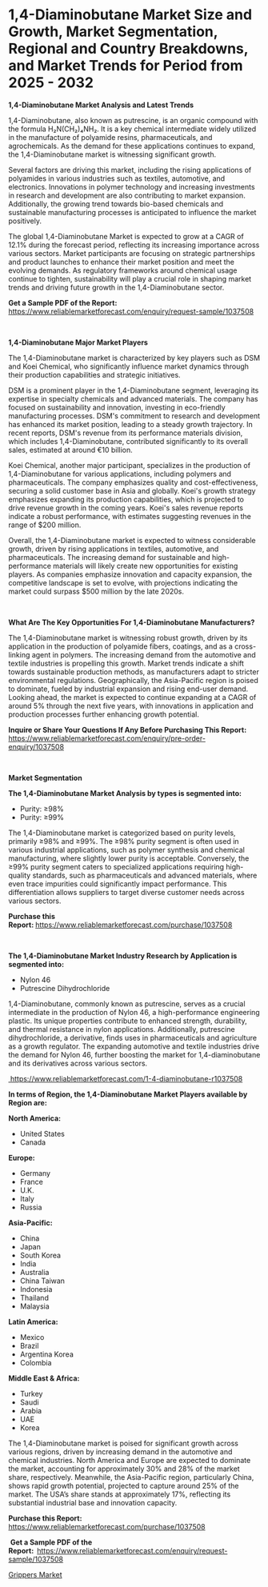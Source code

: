 <p><h1>1,4-Diaminobutane Market Size and Growth, Market Segmentation, Regional and Country Breakdowns, and Market Trends for Period from 2025 -  2032</h1></p><p><strong>1,4-Diaminobutane Market Analysis and Latest Trends</strong></p>
<p><p>1,4-Diaminobutane, also known as putrescine, is an organic compound with the formula H₂N(CH₂)₄NH₂. It is a key chemical intermediate widely utilized in the manufacture of polyamide resins, pharmaceuticals, and agrochemicals. As the demand for these applications continues to expand, the 1,4-Diaminobutane market is witnessing significant growth. </p><p>Several factors are driving this market, including the rising applications of polyamides in various industries such as textiles, automotive, and electronics. Innovations in polymer technology and increasing investments in research and development are also contributing to market expansion. Additionally, the growing trend towards bio-based chemicals and sustainable manufacturing processes is anticipated to influence the market positively.</p><p>The global 1,4-Diaminobutane Market is expected to grow at a CAGR of 12.1% during the forecast period, reflecting its increasing importance across various sectors. Market participants are focusing on strategic partnerships and product launches to enhance their market position and meet the evolving demands. As regulatory frameworks around chemical usage continue to tighten, sustainability will play a crucial role in shaping market trends and driving future growth in the 1,4-Diaminobutane sector.</p></p>
<p><strong>Get a Sample PDF of the Report:&nbsp;</strong> <a href="https://www.reliablemarketforecast.com/enquiry/request-sample/1037508?utm_campaign=3081&utm_medium=2&utm_source=Github&utm_content=ia&utm_term=21032025&utm_id=14-diaminobutane">https://www.reliablemarketforecast.com/enquiry/request-sample/1037508</a></p>
<p>&nbsp;</p>
<p><strong>1,4-Diaminobutane Major Market Players</strong></p>
<p><p>The 1,4-Diaminobutane market is characterized by key players such as DSM and Koei Chemical, who significantly influence market dynamics through their production capabilities and strategic initiatives.</p><p>DSM is a prominent player in the 1,4-Diaminobutane segment, leveraging its expertise in specialty chemicals and advanced materials. The company has focused on sustainability and innovation, investing in eco-friendly manufacturing processes. DSM's commitment to research and development has enhanced its market position, leading to a steady growth trajectory. In recent reports, DSM's revenue from its performance materials division, which includes 1,4-Diaminobutane, contributed significantly to its overall sales, estimated at around €10 billion.</p><p>Koei Chemical, another major participant, specializes in the production of 1,4-Diaminobutane for various applications, including polymers and pharmaceuticals. The company emphasizes quality and cost-effectiveness, securing a solid customer base in Asia and globally. Koei's growth strategy emphasizes expanding its production capabilities, which is projected to drive revenue growth in the coming years. Koei's sales revenue reports indicate a robust performance, with estimates suggesting revenues in the range of $200 million.</p><p>Overall, the 1,4-Diaminobutane market is expected to witness considerable growth, driven by rising applications in textiles, automotive, and pharmaceuticals. The increasing demand for sustainable and high-performance materials will likely create new opportunities for existing players. As companies emphasize innovation and capacity expansion, the competitive landscape is set to evolve, with projections indicating the market could surpass $500 million by the late 2020s.</p></p>
<p>&nbsp;</p>
<p><strong>What Are The Key Opportunities For 1,4-Diaminobutane Manufacturers?</strong></p>
<p><p>The 1,4-Diaminobutane market is witnessing robust growth, driven by its application in the production of polyamide fibers, coatings, and as a cross-linking agent in polymers. The increasing demand from the automotive and textile industries is propelling this growth. Market trends indicate a shift towards sustainable production methods, as manufacturers adapt to stricter environmental regulations. Geographically, the Asia-Pacific region is poised to dominate, fueled by industrial expansion and rising end-user demand. Looking ahead, the market is expected to continue expanding at a CAGR of around 5% through the next five years, with innovations in application and production processes further enhancing growth potential.</p></p>
<p><strong>Inquire or Share Your Questions If Any Before Purchasing This Report:</strong> <a href="https://www.reliablemarketforecast.com/enquiry/pre-order-enquiry/1037508?utm_campaign=3081&utm_medium=2&utm_source=Github&utm_content=ia&utm_term=21032025&utm_id=14-diaminobutane">https://www.reliablemarketforecast.com/enquiry/pre-order-enquiry/1037508</a></p>
<p>&nbsp;</p>
<p><strong>Market Segmentation</strong></p>
<p><strong>The 1,4-Diaminobutane Market Analysis by types is segmented into:</strong></p>
<p><ul><li>Purity: ≥98%</li><li>Purity: ≥99%</li></ul></p>
<p><p>The 1,4-Diaminobutane market is categorized based on purity levels, primarily ≥98% and ≥99%. The ≥98% purity segment is often used in various industrial applications, such as polymer synthesis and chemical manufacturing, where slightly lower purity is acceptable. Conversely, the ≥99% purity segment caters to specialized applications requiring high-quality standards, such as pharmaceuticals and advanced materials, where even trace impurities could significantly impact performance. This differentiation allows suppliers to target diverse customer needs across various sectors.</p></p>
<p><strong>Purchase this Report:&nbsp;</strong><a href="https://www.reliablemarketforecast.com/purchase/1037508?utm_campaign=3081&utm_medium=2&utm_source=Github&utm_content=ia&utm_term=21032025&utm_id=14-diaminobutane">https://www.reliablemarketforecast.com/purchase/1037508</a></p>
<p>&nbsp;</p>
<p><strong>The 1,4-Diaminobutane Market Industry Research by Application is segmented into:</strong></p>
<p><ul><li>Nylon 46</li><li>Putrescine Dihydrochloride</li></ul></p>
<p><p>1,4-Diaminobutane, commonly known as putrescine, serves as a crucial intermediate in the production of Nylon 46, a high-performance engineering plastic. Its unique properties contribute to enhanced strength, durability, and thermal resistance in nylon applications. Additionally, putrescine dihydrochloride, a derivative, finds uses in pharmaceuticals and agriculture as a growth regulator. The expanding automotive and textile industries drive the demand for Nylon 46, further boosting the market for 1,4-diaminobutane and its derivatives across various sectors.</p></p>
<p><a href="https://www.reliablemarketforecast.com/1-4-diaminobutane-r1037508?utm_campaign=3081&utm_medium=2&utm_source=Github&utm_content=ia&utm_term=21032025&utm_id=14-diaminobutane">&nbsp;https://www.reliablemarketforecast.com/1-4-diaminobutane-r1037508</a></p>
<p><strong>In terms of Region, the 1,4-Diaminobutane Market Players available by Region are:</strong></p>
<p>
    <p> <strong> North America: </strong>
        <ul>
            <li>United States</li>
            <li>Canada</li>
        </ul>
        </p> 
    <p> <strong> Europe: </strong>
        <ul>
            <li>Germany</li>
            <li>France</li>
            <li>U.K.</li>
            <li>Italy</li>
            <li>Russia</li>
        </ul>
        </p> 
    <p> <strong> Asia-Pacific: </strong>
        <ul>
            <li>China</li>
            <li>Japan</li>
            <li>South Korea</li>
            <li>India</li>
            <li>Australia</li>
            <li>China Taiwan</li>
            <li>Indonesia</li>
            <li>Thailand</li>
            <li>Malaysia</li>
        </ul>
        </p> 
    <p> <strong> Latin America: </strong>
        <ul>
            <li>Mexico</li>
            <li>Brazil</li>
            <li>Argentina Korea</li>
            <li>Colombia</li>
        </ul>
        </p> 
    <p> <strong> Middle East & Africa: </strong>
        <ul>
            <li>Turkey</li>
            <li>Saudi</li>
            <li>Arabia</li>
            <li>UAE</li>
            <li>Korea</li>
        </ul>
    </p>
    </p>
<p><p>The 1,4-Diaminobutane market is poised for significant growth across various regions, driven by increasing demand in the automotive and chemical industries. North America and Europe are expected to dominate the market, accounting for approximately 30% and 28% of the market share, respectively. Meanwhile, the Asia-Pacific region, particularly China, shows rapid growth potential, projected to capture around 25% of the market. The USA’s share stands at approximately 17%, reflecting its substantial industrial base and innovation capacity.</p></p>
<p><strong>Purchase this Report: </strong><a href="https://www.reliablemarketforecast.com/purchase/1037508?utm_campaign=3081&utm_medium=2&utm_source=Github&utm_content=ia&utm_term=21032025&utm_id=14-diaminobutane">https://www.reliablemarketforecast.com/purchase/1037508</a></p>
<p>&nbsp;<strong>Get a Sample PDF of the Report:&nbsp;&nbsp;</strong><a href="https://www.reliablemarketforecast.com/enquiry/request-sample/1037508?utm_campaign=3081&utm_medium=2&utm_source=Github&utm_content=ia&utm_term=21032025&utm_id=14-diaminobutane">https://www.reliablemarketforecast.com/enquiry/request-sample/1037508</a></p>
<p><strong></strong></p>
<p><p><a href="https://github.com/saklpelzami95/Market-Research-Report-List-1/blob/main/grippers-market.md?utm_campaign=3081&utm_medium=2&utm_source=Github&utm_content=ia&utm_term=21032025&utm_id=14-diaminobutane">Grippers Market</a></p></p>